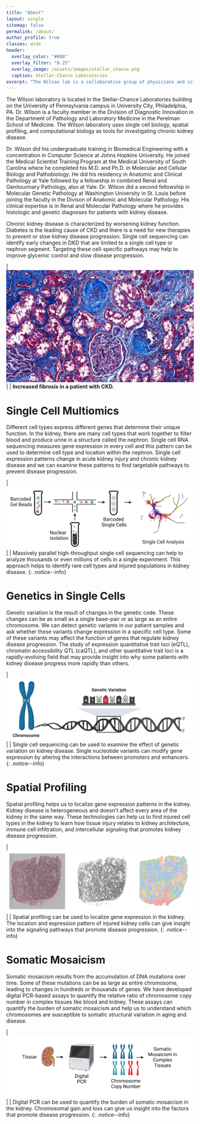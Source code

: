 ```yaml
---
title: "About"
layout: single
sitemap: false
permalink: /about/
author_profile: true
classes: wide
header:
  overlay_color: "#000"
  overlay_filter: "0.25"
  overlay_image: /assets/images/stellar_chance.png
  caption: Stellar-Chance Laboratories
excerpt: "The Wilson lab is a collaborative group of physicians and scientists working to translate our research into precision medicines for patients with kidney disease."
---
```


The Wilson laboratory is located in the Stellar-Chance Laboratories building on the University of Pennsylvania campus in University City, Philadelphia, PA. Dr. Wilson is a faculty member in the Division of Diagnostic Innovation in the Department of Pathology and Laboratory Medicine in the Perelman School of Medicine. The Wilson laboratory uses single cell biology, spatial profiling, and computational biology as tools for investigating chronic kidney disease.

Dr. Wilson did his undergraduate training in Biomedical Engineering with a concentration in Computer Science at Johns Hopkins University. He joined the Medical Scientist Training Program at the Medical University of South Carolina where he completed his M.D. and Ph.D. in Molecular and Cellular Biology and Pathobiology. He did his residency in Anatomic and Clinical Pathology at Yale followed by a fellowship in combined Renal and Genitourinary Pathology, also at Yale. Dr. Wilson did a second fellowship in Molecular Genetic Pathology at Washington University in St. Louis before joining the faculty in the Divison of Anatomic and Molecular Pathology. His clinical expertise is in Renal and Molecular Pathology where he provides histologic and genetic diagnoses for patients with kidney disease.

Chronic kidney disease is characterized by worsening kidney function. Diabetes is the leading cause of CKD and there is a need for new therapies to prevent or slow kidney disease progression. Single cell sequencing can identify early changes in DKD that are limited to a single cell type or nephron segment. Targeting these cell-specific pathways may help to improve glycemic control and slow disease progression.     

| ![histology.png](/assets/images/histology.png) |
| <b>Increased fibrosis in a patient with CKD. </b>
 
# Single Cell Multiomics
Different cell types express different genes that determine their unique function. In the kidney, there are many cell types that work together to filter blood and produce urine in a structure called the nephron. Single cell RNA sequencing measures gene expression in every cell and this pattern can be used to determine cell type and location within the nephron. Single cell expression patterns change in acute kidney injury and chronic kidney disease and we can examine these patterns to find targetable pathways to prevent disease progression.  

| ![single_cell_overview](/assets/images/single_cell_overview.png) |
| Massively parallel high-throughput single cell sequencing can help to analyze thousands or even millions of cells in a single experiment. This approach helps to identify rare cell types and injured populations in kidney disease.
{: .notice--info}

# Genetics in Single Cells
Genetic variation is the result of changes in the genetic code. These changes can be as small as a single base-pair or as large as an entire chromosome. We can detect genetic variants in our patient samples and ask whether these variants change expression in a specific cell type. Some of these variants may affect the function of genes that regulate kidney disease progression. The study of expression quantitative trait loci (eQTL), chromatin accessibility QTL (caQTL), and other quantitative trait loci is a rapidly-evolving field that may provide insight into why some patients with kidney disease progress more rapidly than others.

| ![genetic_variation_overview](/assets/images/genetic_variation_overview.png) |
| Single cell sequencing can be used to examine the effect of genetic variation on kidney disease. Single nucleotide variants can modify gene expression by altering the interactions between promoters and enhancers.
{: .notice--info}

# Spatial Profiling
Spatial profiling helps us to localize gene expression patterns in the kidney. Kidney disease is heterogeneous and doesn't affect every area of the kidney in the same way. These technologies can help us to find injured cell types in the kidney to learn how tissue injury relates to kidney architecture, immune cell infiltration, and intercellular signaling that promotes kidney disease progression.

| ![visium_clusters](/assets/images/visium_clusters.png) |
| Spatial profiling can be used to localize gene expression in the kidney. The location and expression pattern of injured kidney cells can give insight into the signaling pathways that promote disease progression.
{: .notice--info}

# Somatic Mosaicism
Somatic mosaicism results from the accumulation of DNA mutations over time. Some of these mutations can be as large as entire chromosome, leading to changes in hundreds or thousands of genes. We have developed digital PCR-based assays to quantify the relative ratio of chromosome copy number in complex tissues like blood and kidney. These assays can quantify the burden of somatic mosaicism and help us to understand which chromosomes are susceptible to somatic structural variation in aging and disease. 

| ![digital_pcr_overview](/assets/images/digital_pcr_overview.png) |
| Digital PCR can be used to quantify the burden of somatic mosaicism in the kidney. Chromosomal gain and loss can give us insight into the factors that promote disease progression.
{: .notice--info}





